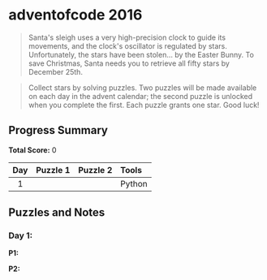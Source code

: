 # adventofcode 2016

> Santa's sleigh uses a very high-precision clock to guide its movements, and the clock's oscillator is regulated by stars. Unfortunately, the stars have been stolen... by the Easter Bunny. To save Christmas, Santa needs you to retrieve all fifty stars by December 25th.

> Collect stars by solving puzzles. Two puzzles will be made available on each day in the advent calendar; the second puzzle is unlocked when you complete the first. Each puzzle grants one star. Good luck!

## Progress Summary

**Total Score:** 0

| Day | Puzzle 1 | Puzzle 2 | Tools |
|:---:|:--------:|:--------:|:----- |
| 1 |  |  | Python |


## Puzzles and Notes

### Day 1:

**P1:**

**P2:**

